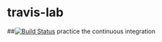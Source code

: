 # travis-lab

##[![Build Status](https://travis-ci.org/Gonewiththewind4/travis-lab.svg?branch=master)](https://travis-ci.org/Gonewiththewind4/travis-lab)
practice the continuous integration
